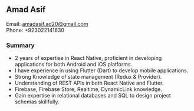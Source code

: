 ## **Amad Asif**

Email: amadasif.ad20@gmail.com  
Phone: +923022141630

### **Summary**

- 2 years of expertise in React Native, proficient in developing applications for both Android and iOS platforms.
- I have experience in using Flutter (Dart) to develop mobile applications.
- Strong Knowledge of state management (Redux & Provider).
- Understanding of REST APIs in both React Native and Flutter.
- Firebase, Firebase Store, Realtime, DynamicLink knowledge.
- Gain expertise in relational databases and SQL to design project schemas skillfully.

